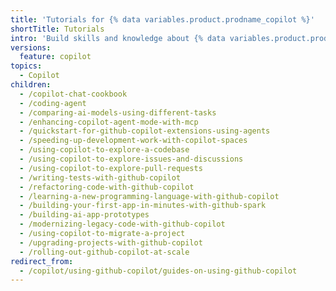 ```yaml
---
title: 'Tutorials for {% data variables.product.prodname_copilot %}'
shortTitle: Tutorials
intro: 'Build skills and knowledge about {% data variables.product.prodname_copilot %} through examples and hands-on activities.'
versions:
  feature: copilot
topics:
  - Copilot
children:
  - /copilot-chat-cookbook
  - /coding-agent
  - /comparing-ai-models-using-different-tasks
  - /enhancing-copilot-agent-mode-with-mcp
  - /quickstart-for-github-copilot-extensions-using-agents
  - /speeding-up-development-work-with-copilot-spaces
  - /using-copilot-to-explore-a-codebase
  - /using-copilot-to-explore-issues-and-discussions
  - /using-copilot-to-explore-pull-requests
  - /writing-tests-with-github-copilot
  - /refactoring-code-with-github-copilot
  - /learning-a-new-programming-language-with-github-copilot
  - /building-your-first-app-in-minutes-with-github-spark
  - /building-ai-app-prototypes
  - /modernizing-legacy-code-with-github-copilot
  - /using-copilot-to-migrate-a-project
  - /upgrading-projects-with-github-copilot
  - /rolling-out-github-copilot-at-scale
redirect_from:
  - /copilot/using-github-copilot/guides-on-using-github-copilot
---
```

